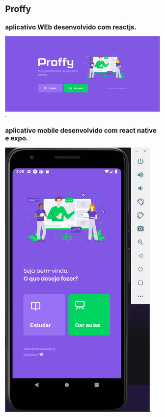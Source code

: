 # Proffy
## aplicativo WEb desenvolvido com reactjs.

![web](https://github.com/mariocesar33/proffy/blob/master/web.png).

## aplicativo mobile desenvolvido com react native e expo.

![mobile](https://github.com/mariocesar33/proffy/blob/master/mobile.png).
